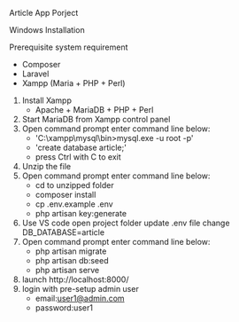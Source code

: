 Article App Porject

Windows Installation

Prerequisite system requirement
- Composer
- Laravel
- Xampp (Maria + PHP + Perl)
 
1. Install Xampp
    - Apache + MariaDB + PHP + Perl
2. Start MariaDB from Xampp control panel
4. Open command prompt enter command line below:
    - 'C:\xampp\mysql\bin>mysql.exe -u root -p'
    - 'create database article;'
    - press Ctrl with C to exit
3. Unzip the file
4. Open command prompt enter command line below:
    - cd to unzipped folder
    - composer install
    - cp .env.example .env
    - php artisan key:generate
5. Use VS code open project folder update .env file change DB_DATABASE=article
6. Open command prompt enter command line below:
    - php artisan migrate
    - php artisan db:seed
    - php artisan serve
7. launch http://localhost:8000/
8. login with pre-setup admin user
    - email:user1@admin.com
    - password:user1

